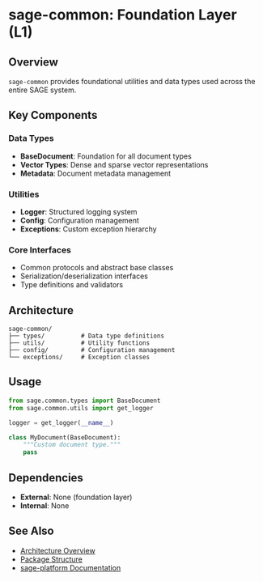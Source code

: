 # sage-common: Foundation Layer (L1)

## Overview

`sage-common` provides foundational utilities and data types used across the entire SAGE system.

## Key Components

### Data Types
- **BaseDocument**: Foundation for all document types
- **Vector Types**: Dense and sparse vector representations
- **Metadata**: Document metadata management

### Utilities
- **Logger**: Structured logging system
- **Config**: Configuration management
- **Exceptions**: Custom exception hierarchy

### Core Interfaces
- Common protocols and abstract base classes
- Serialization/deserialization interfaces
- Type definitions and validators

## Architecture

```
sage-common/
├── types/          # Data type definitions
├── utils/          # Utility functions
├── config/         # Configuration management
└── exceptions/     # Exception classes
```

## Usage

```python
from sage.common.types import BaseDocument
from sage.common.utils import get_logger

logger = get_logger(__name__)

class MyDocument(BaseDocument):
    """Custom document type."""
    pass
```

## Dependencies

- **External**: None (foundation layer)
- **Internal**: None

## See Also

- [Architecture Overview](../../architecture/overview.md)
- [Package Structure](../../architecture/package-structure.md)
- [sage-platform Documentation](../platform/overview.md)
